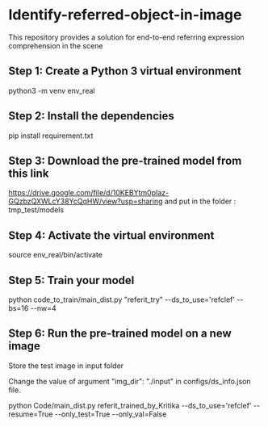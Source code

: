# Identify-referred-object-in-image
This repository provides a solution for end-to-end referring expression comprehension in the scene

## Step 1: Create a Python 3 virtual environment
python3 -m venv env_real

## Step 2: Install the dependencies
pip install requirement.txt

## Step 3: Download the pre-trained model from this link
https://drive.google.com/file/d/10KEBYtm0pIaz-GQzbzQXWLcY38YcQqHW/view?usp=sharing
and put in the folder : tmp_test/models

## Step 4: Activate the virtual environment
source env_real/bin/activate

## Step 5: Train your model
python code_to_train/main_dist.py "referit_try" --ds_to_use='refclef' --bs=16 --nw=4


## Step 6: Run the pre-trained model on a new image
Store the test image in input folder

Change the value of argument "img_dir": "./input" in configs/ds_info.json file.

python Code/main_dist.py referit_trained_by_Kritika --ds_to_use='refclef' --resume=True --only_test=True --only_val=False
